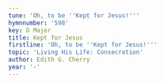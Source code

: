 ```yaml
---
tune: 'Oh, to be ''Kept for Jesus!'''
hymnnumber: '598'
key: D Major
title: Kept for Jesus
firstline: 'Oh, to be ''Kept for Jesus!'''
topic: 'Living His Life: Consecration'
author: Edith G. Cherry
year: '-'
---
```

